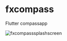 # fxcompass

Flutter compassapp


![fxcompasssplashscreen](https://github.com/alihanK/FxCompassApp/assets/82571528/68a6eab2-fddb-4a81-bd8a-5d0429127a80)
